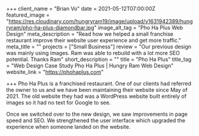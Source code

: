 +++
client_name = "Brian Vo"
date = 2021-05-12T07:00:00Z
featured_image = "https://res.cloudinary.com/hungryram19/image/upload/v1631942389/hungryram/pho-ha-plus-diamondbar.jpg"
image_alt_tag = "Pho Ha Plus Web Design"
meta_description = "Read how we helped a small franchise restaurant improve their website user experience and get more traffic."
meta_title = ""
projects = ["Small Business"]
review = "Our previous design was mainly using images. Ram was able to rebuild with a lot more SEO potential. Thanks Ram"
short_description = ""
title = "Pho Ha Plus"
title_tag = "Web Design Case Study Pho Ha Plus | Hungry Ram Web Design"
website_link = "https://phohaplus.com"

+++
Pho Ha Plus is a franchised restaurant. One of our clients had referred the owner to us and we have been maintaining their website since May of 2021. The old website they had was a WordPress website built entirely of images so it had no text for Google to see.

Once we switched over to the new design, we saw improvements in page speed and SEO. We strengthened the user interface which upgraded the experience when someone landed on the website.